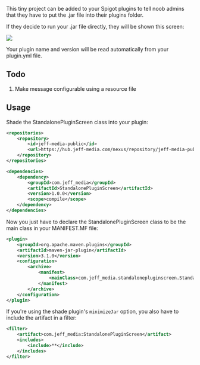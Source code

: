 This tiny project can be added to your Spigot plugins to tell noob admins that they have to put the .jar file
into their plugins folder.

If they decide to run your .jar file directly, they will be shown this screen:

![](https://static.jeff-media.com/img/standalonepluginscreen.png)

Your plugin name and version will be read automatically from your plugin.yml file.

## Todo

1. Make message configurable using a resource file

## Usage
Shade the StandalonePluginScreen class into your plugin:

```xml
<repositories>
    <repository>
        <id>jeff-media-public</id>
        <url>https://hub.jeff-media.com/nexus/repository/jeff-media-public/</url>
    </repository>
</repositories>

<dependencies>
    <dependency>
        <groupId>com.jeff_media</groupId>
        <artifactId>StandalonePluginScreen</artifactId>
        <version>1.0.0</version>
        <scope>compile</scope>
    </dependency>
</dependencies>
```

Now you just have to declare the StandalonePluginScreen class to be the main class in your MANIFEST.MF file:

```xml
<plugin>
    <groupId>org.apache.maven.plugins</groupId>
    <artifactId>maven-jar-plugin</artifactId>
    <version>3.1.0</version>
    <configuration>
        <archive>
            <manifest>
                <mainClass>com.jeff_media.standalonepluginscreen.StandalonePluginScreen</mainClass>
            </manifest>
        </archive>
    </configuration>
</plugin>
```

If you're using the shade plugin's `minimizeJar` option, you also have to include the artifact in a filter:

```xml
<filter>
    <artifact>com.jeff_media:StandalonePluginScreen</artifact>
    <includes>
        <include>**</include>
    </includes>
</filter>
```
